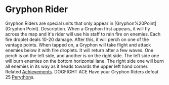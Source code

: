 # Gryphon Rider

Gryphon Riders are special units that only appear in [Gryphon%20Point](Gryphon Point).
Description.
When a Gryphon first appears, it will fly across the map and it's rider will use his staff to rain fire on enemies. Each fire droplet deals 10-20 damage. After this, it will perch on one of the vantage points. When tapped on, a Gryphon will take flight and attack enemies below it with fire droplets. It will return after a few waves. One perch is on the left side, and another is on the right side. The left side one will burn enemies on the bottom horizontal lane. The right side one will burn all enemies in its way as it heads towards the upper left hand corner.
Related [Achievements](Achievements).
 DOGFIGHT ACE Have your Gryphon Riders defeat 25 [Perython](Perython)s.